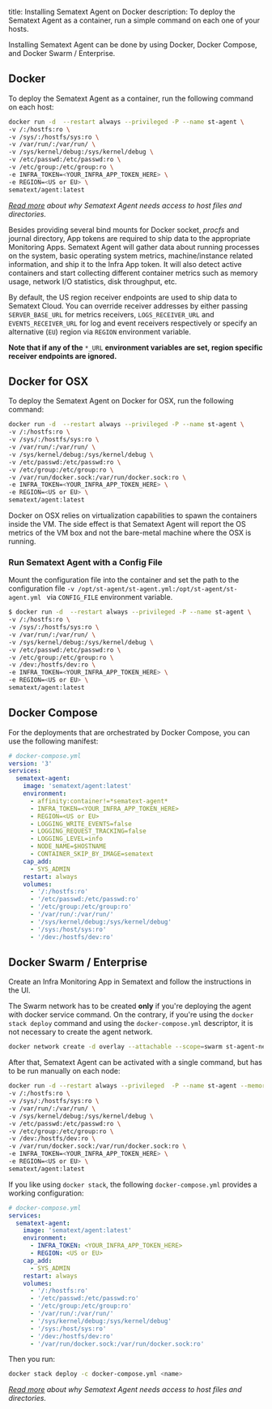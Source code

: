 title: Installing Sematext Agent on Docker
description: To deploy the Sematext Agent as a container, run a simple command on each one of your hosts.

Installing Sematext Agent can be done by using Docker, Docker Compose, and Docker Swarm / Enterprise.

## Docker
To deploy the Sematext Agent as a container, run the following command on each host:

```bash
docker run -d  --restart always --privileged -P --name st-agent \
-v /:/hostfs:ro \
-v /sys/:/hostfs/sys:ro \
-v /var/run/:/var/run/ \
-v /sys/kernel/debug:/sys/kernel/debug \
-v /etc/passwd:/etc/passwd:ro \
-v /etc/group:/etc/group:ro \
-e INFRA_TOKEN=<YOUR_INFRA_APP_TOKEN_HERE> \
-e REGION=<US or EU> \
sematext/agent:latest
```

_[Read more](../permission-requirements.md#bind-mounts) about why Sematext Agent needs access to host files and directories._

Besides providing several bind mounts for Docker socket, _procfs_ and journal directory, App tokens are required to ship data to the appropriate Monitoring Apps. Sematext Agent will gather data about running processes on the system, basic operating system metrics, machine/instance related information, and ship it to the Infra App token. It will also detect active containers and start collecting different container metrics such as memory usage, network I/O statistics, disk throughput, etc.

By default, the US region receiver endpoints are used to ship data to Sematext Cloud. You can override receiver addresses by either passing `SERVER_BASE_URL` for metrics receivers, `LOGS_RECEIVER_URL` and `EVENTS_RECEIVER_URL` for log and event receivers respectively or specify an alternative (`EU`) region via `REGION` environment variable.

**Note that if any of the** `*_URL` **environment variables are set, region specific receiver endpoints are ignored.**

## Docker for OSX
To deploy the Sematext Agent on Docker for OSX, run the following command:

```bash
docker run -d  --restart always --privileged -P --name st-agent \
-v /:/hostfs:ro \
-v /sys/:/hostfs/sys:ro \
-v /var/run/:/var/run/ \
-v /sys/kernel/debug:/sys/kernel/debug \
-v /etc/passwd:/etc/passwd:ro \
-v /etc/group:/etc/group:ro \
-v /var/run/docker.sock:/var/run/docker.sock:ro \
-e INFRA_TOKEN=<YOUR_INFRA_APP_TOKEN_HERE> \
-e REGION=<US or EU> \
sematext/agent:latest
```

Docker on OSX relies on virtualization capabilities to spawn the containers inside the VM. The side effect is that Sematext Agent will report the OS metrics of the VM box and not the bare-metal machine where the OSX is running.

### Run Sematext Agent with a Config File

Mount the configuration file into the container and set the path to the configuration file ```-v /opt/st-agent/st-agent.yml:/opt/st-agent/st-agent.yml ``` via `CONFIG_FILE` environment variable.

```bash
$ docker run -d  --restart always --privileged -P --name st-agent \
-v /:/hostfs:ro \
-v /sys/:/hostfs/sys:ro \
-v /var/run/:/var/run/ \
-v /sys/kernel/debug:/sys/kernel/debug \
-v /etc/passwd:/etc/passwd:ro \
-v /etc/group:/etc/group:ro \
-v /dev:/hostfs/dev:ro \
-e INFRA_TOKEN=<YOUR_INFRA_APP_TOKEN_HERE> \
-e REGION=<US or EU> \
sematext/agent:latest
```

## Docker Compose
For the deployments that are orchestrated by Docker Compose, you can use the following manifest:

```yaml
# docker-compose.yml
version: '3'
services:
  sematext-agent:
    image: 'sematext/agent:latest'
    environment:
      - affinity:container!=*sematext-agent*
      - INFRA_TOKEN=<YOUR_INFRA_APP_TOKEN_HERE>
      - REGION=<US or EU>
      - LOGGING_WRITE_EVENTS=false
      - LOGGING_REQUEST_TRACKING=false
      - LOGGING_LEVEL=info
      - NODE_NAME=$HOSTNAME
      - CONTAINER_SKIP_BY_IMAGE=sematext
    cap_add:
      - SYS_ADMIN
    restart: always
    volumes:
      - '/:/hostfs:ro'
      - '/etc/passwd:/etc/passwd:ro'
      - '/etc/group:/etc/group:ro'
      - '/var/run/:/var/run/'
      - '/sys/kernel/debug:/sys/kernel/debug'
      - '/sys:/host/sys:ro'
      - '/dev:/hostfs/dev:ro'
```

## Docker Swarm / Enterprise

Create an Infra Monitoring App in Sematext and follow the instructions in the UI.

The Swarm network has to be created **only** if you're deploying the agent with docker service command. On the contrary, if you're using the `docker stack deploy` command and using the `docker-compose.yml` descriptor, it is not necessary to create the
agent network.

```bash
docker network create -d overlay --attachable --scope=swarm st-agent-net
```

After that, Sematext Agent can be activated with a single command, but has to be run manually on each node:

```bash
docker run -d --restart always --privileged  -P --name st-agent --memory 512MB \
-v /:/hostfs:ro \
-v /sys/:/hostfs/sys:ro \
-v /var/run/:/var/run/ \
-v /sys/kernel/debug:/sys/kernel/debug \
-v /etc/passwd:/etc/passwd:ro \
-v /etc/group:/etc/group:ro \
-v /dev:/hostfs/dev:ro \
-v /var/run/docker.sock:/var/run/docker.sock:ro \
-e INFRA_TOKEN=<YOUR_INFRA_APP_TOKEN_HERE> \
-e REGION=<US or EU> \
sematext/agent:latest
```

If you like using `docker stack`, the following `docker-compose.yml` provides a working configuration:

```yaml
# docker-compose.yml
services:
  sematext-agent:
    image: 'sematext/agent:latest'
    environment:
      - INFRA_TOKEN: <YOUR_INFRA_APP_TOKEN_HERE>
      - REGION: <US or EU>
    cap_add:
      - SYS_ADMIN
    restart: always
    volumes:
      - '/:/hostfs:ro'
      - '/etc/passwd:/etc/passwd:ro'
      - '/etc/group:/etc/group:ro'
      - '/var/run/:/var/run/'
      - '/sys/kernel/debug:/sys/kernel/debug'
      - '/sys:/host/sys:ro'
      - '/dev:/hostfs/dev:ro'
      - '/var/run/docker.sock:/var/run/docker.sock:ro'
```

Then you run:

```bash
docker stack deploy -c docker-compose.yml <name>
```


_[Read more](../permission-requirements.md#bind-mounts) about why Sematext Agent needs access to host files and directories._
